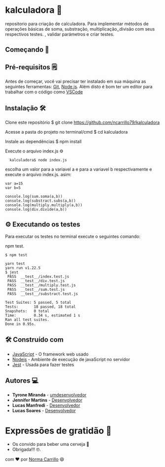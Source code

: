 

# kalculadora 🧮

repositorio para criação de calculadora. Para implementar métodos  de operações básicas de soma, substração, multiplicação,,divisão com seus respectivos testes.
, validar parámetros e criar testes.

## Começando :rocket:

## Pré-requisitos 🗒️


Antes de começar, você vai precisar ter instalado em sua máquina as seguintes ferramentas:
[Git](https://git-scm.com), [Node.js](https://nodejs.org/en/). 
Além disto é bom ter um editor para trabalhar com o código como [VSCode](https://code.visualstudio.com/)



##  Instalação 🛠️

 Clone este repositório
$ git clone <https://github.com/ncarrillo79/kalculadora>

 Acesse a pasta do projeto no terminal/cmd
$ cd kalculadora

 Instale as dependências
$ npm install

 Execute o arquivo index.js ⚙️ 

```
  kalculadora$ node index.js
 ```
  escolha um valor para a variavel a  e para a variavel b respectivamente e execute o arquivo index.js. 
  asim:
    
```
var a=15
var b=5

console.log(sum.soma(a,b))
console.log(substract.subs(a,b))
console.log(multiply.multiply(a,b))
console.log(div.divide(a,b))
```

## ⚙️ Executando os testes

Para executar os testes no terminal execute o seguintes comando:

npm test.

```
$ npm test

yarn test
yarn run v1.22.5
$ jest
 PASS  __test__/index.test.js
 PASS  __test__/div.test.js
 PASS  __test__/multiply.test.js
 PASS  __test__/sum.test.js
 PASS  __test__/substract.test.js

Test Suites: 5 passed, 5 total
Tests:       18 passed, 18 total
Snapshots:   0 total
Time:        0.34 s, estimated 1 s
Ran all test suites.
Done in 0.95s.
```

## 🛠️ Construído com


* [JavaScript](https://www.javascript.com/) - O framework web usado
* [Nodejs](https://nodejs.org/en/) - Ambiente de execução de javaScript no servidor
* [Jest](https://jestjs.io/) - Usada para fazer testes


##  Autores :computer:


* **Tyrone Miranda** - [umdesenvolvedor](https://www.linkedin.com/in/tayronmiranda/)
* **Jennifer Martins** - [Desenvolvedor](https://www.linkedin.com/in/martinsjeniffer/)
* **Lucas Manfredi** -  [Desenvolvedor](https://www.linkedin.com/in/lucca-manfredi/?originalSubdomain=br)
* **Lucas Soares** -  [Desenvolvedor](https://www.linkedin.com/in/lucascsoares/)


#  Expressões de gratidão :gift:

* Os convido para beber uma cerveja :beer:
* Obrigada!!!  🤓.


com :heart: por [Norma Carrillo](https://github.com/ncarrillo79/) :smile:



